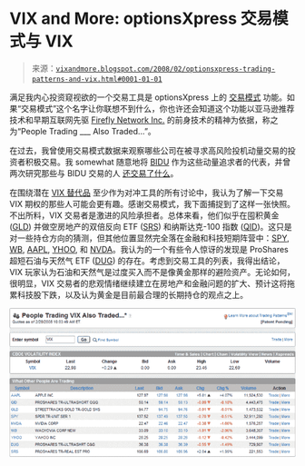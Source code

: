 <!--yml

分类：未分类

日期：2024-05-18 18:42:19

-->

# VIX and More: optionsXpress 交易模式与 VIX

> 来源：[`vixandmore.blogspot.com/2008/02/optionsxpress-trading-patterns-and-vix.html#0001-01-01`](http://vixandmore.blogspot.com/2008/02/optionsxpress-trading-patterns-and-vix.html#0001-01-01)

满足我内心投资窥视欲的一个交易工具是 optionsXpress 上的 [交易模式](http://vixandmore.blogspot.com/search/label/Trading%20Patterns) 功能。如果“交易模式”这个名字让你联想不到什么，你也许还会知道这个功能以亚马逊推荐技术和早期互联网先驱 [Firefly Network Inc.](http://www.businessweek.com/1996/41/b349690.htm) 的前身技术的精神为依据，称之为“People Trading ___ Also Traded…”。

在过去，我曾使用交易模式数据来观察哪些公司在被寻求高风险投机动量交易的投资者积极交易。我 somewhat 随意地将 [BIDU](http://vixandmore.blogspot.com/search/label/BIDU) 作为这些动量追求者的代表，并曾两次研究那些与 BIDU 交易的人 [还交易了什么](http://vixandmore.blogspot.com/2007/10/update-on-people-trading-bidu-also.html)。

在围绕潜在 [VIX 替代品](http://vixandmore.blogspot.com/2008/02/rising-popularity-of-xlf-options.html) 至少作为对冲工具的所有讨论中，我认为了解一下交易 VIX 期权的那些人可能会更有趣。感谢交易模式，我下面捕捉到了这样一张快照。不出所料，VIX 交易者是激进的风险承担者。总体来看，他们似乎在囤积黄金 ([GLD](http://finance.google.com/finance?q=gld)) 并做空房地产的双倍反向 ETF ([SRS](http://finance.google.com/finance?q=srs)) 和纳斯达克-100 指数 ([QID](http://finance.google.com/finance?q=qid))。这只是对一些持仓方向的猜测，但其他位置显然完全落在金融和科技短期阵营中：[SPY](http://finance.google.com/finance?q=spy), [WB](http://finance.google.com/finance?q=wb), [AAPL](http://finance.google.com/finance?q=aapl), [YHOO](http://finance.google.com/finance?q=yhoo), 和 [NVDA](http://finance.google.com/finance?q=nvda)。我认为的一个有些令人惊讶的发现是 ProShares 超短石油与天然气 ETF ([DUG](http://finance.google.com/finance?q=dug)) 的存在。考虑到交易工具的列表，我得出结论，VIX 玩家认为石油和天然气是过度买入而不是像黄金那样的避险资产。无论如何，很明显，VIX 交易者的悲观情绪继续建立在房地产和金融问题的扩大、预计这将拖累科技股下跌，以及认为黄金是目前最合理的长期持仓的观点之上。

![](img/7856301ff305a5f0408fc8a399bee85f.png)
